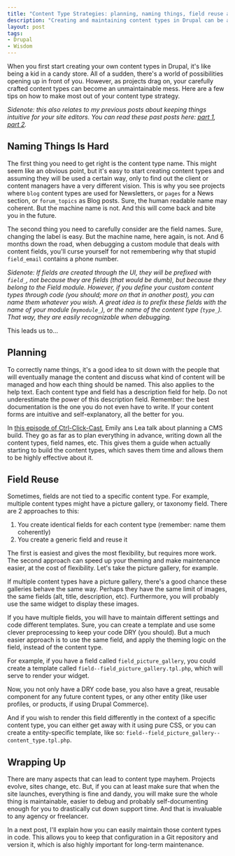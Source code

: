 ```yaml
---
title: "Content Type Strategies: planning, naming things, field reuse and DRY theming"
description: "Creating and maintaining content types in Drupal can be a challenge and get overwhelming. Here are a few tips based on my experience."
layout: post
tags:
- Drupal
- Wisdom
---
```


When you first start creating your own content types in Drupal, it's like being a kid in a candy store. All of a sudden, there's a world of possibilities opening up in front of you. However, as projects drag on, your carefully crafted content types can become an unmaintainable mess. Here are a few tips on how to make most out of your content type strategy.

*Sidenote: this also relates to my previous posts about keeping things intuitive for your site editors. You can read these past posts here: [part 1](/lore/2015/03/11/take-your-editors-ux-to-the-next-level-part-1/), [part 2](/lore/2015/03/18/take-your-editors-ux-to-the-next-level-part-2/).*

## Naming Things Is Hard

The first thing you need to get right is the content type name. This might seem like an obvious point, but it's easy to start creating content types and assuming they will be used a certain way, only to find out the client or content managers have a very different vision. This is why you see projects where `blog` content types are used for Newsletters, or `pages` for a News section, or `forum_topics` as Blog posts. Sure, the human readable name may coherent. But the machine name is not. And this will come back and bite you in the future.

The second thing you need to carefully consider are the field names. Sure, changing the label is easy. But the machine name, here again, is not. And 6 months down the road, when debugging a custom module that deals with content fields, you'll curse yourself for not remembering why that stupid `field_email` contains a phone number.

*Sidenote: If fields are created through the UI, they will be prefixed with `field_`, not because they are fields (that would be dumb), but because they belong to the Field module. However, if you define your custom content types through code (you should; more on that in another post), you can name them whatever you wish. A great idea is to prefix these fields with the name of your module (`mymodule_`), or the name of the content type (`type_`). That way, they are easily recognizable when debugging.*

This leads us to...

## Planning

To correctly name things, it's a good idea to sit down with the people that will eventually manage the content and discuss what kind of content will be managed and how each thing should be named. This also applies to the help text. Each content type and field has a description field for help. Do not underestimate the power of this description field. Remember: the best documentation is the one you do not even have to write. If your content forms are intuitive and self-explanatory, all the better for you.

In [this episode of Ctrl-Click-Cast](), Emily ans Lea talk about planning a CMS build. They go as far as to plan everything in advance, writing down all the content types, field names, etc. This gives them a guide when actually starting to build the content types, which saves them time and allows them to be highly effective about it.

## Field Reuse

Sometimes, fields are not tied to a specific content type. For example, multiple content types might have a picture gallery, or taxonomy field. There are 2 approaches to this:

1. You create identical fields for each content type (remember: name them coherently)
2. You create a generic field and reuse it

The first is easiest and gives the most flexibility, but requires more work. The second approach can speed up your theming and make maintenance easier, at the cost of flexibility. Let's take the picture gallery, for example.

If multiple content types have a picture gallery, there's a good chance these galleries behave the same way. Perhaps they have the same limit of images, the same fields (alt, title, description,  etc). Furthermore, you will probably use the same widget to display these images.

If you have multiple fields, you will have to maintain different settings and code different templates. Sure, you can create a template and use some clever preprocessing to keep your code DRY (you should). But a much easier approach is to use the same field, and apply the theming logic on the field, instead of the content type.

For example, if you have a field called `field_picture_gallery`, you could create a template called `field--field_picture_gallery.tpl.php`, which will serve to render your widget.

Now, you not only have a DRY code base, you also have a great, reusable component for any future content types, or any other entity (like user profiles, or products, if using Drupal Commerce).

And if you wish to render this field differently in the context of a specific content type, you can either get away with it using pure CSS, or you can create a entity-specific template, like so: `field--field_picture_gallery--content_type.tpl.php`.

## Wrapping Up

There are many aspects that can lead to content type mayhem. Projects evolve, sites change, etc. But, if you can at least make sure that when the site launches, everything is fine and dandy, you will make sure the whole thing is maintainable, easier to debug and probably self-documenting enough for you to drastically cut down support time. And that is invaluable to any agency or freelancer.

In a next post, I'll explain how you can easily maintain those content types in code. This allows you to keep that configuration in a Git repository and version it, which is also highly important for long-term maintenance.
